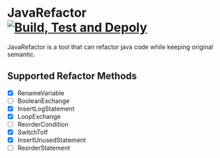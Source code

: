 # JavaRefactor [![Build, Test and Depoly](https://github.com/Feng-Jay/JavaRefactor/actions/workflows/maven.yml/badge.svg)](https://github.com/Feng-Jay/JavaRefactor/actions/workflows/maven.yml)

JavaRefactor is a tool that can refactor java code while keeping original semantic.

## Supported Refactor Methods

- [x] RenameVariable
- [ ] BooleanExchange
- [x] InsertLogStatement
- [x] LoopExchange
- [ ] ReorderCondition
- [x] SwitchToIf
- [x] InsertUnusedStatement
- [ ] ReorderStatement
